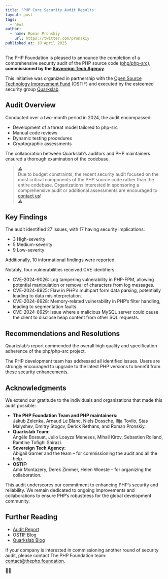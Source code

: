 ```yaml
---
title: 'PHP Core Security Audit Results'
layout: post
tags:
  - news
author:
  - name: Roman Pronskiy
    url: https://twitter.com/pronskiy
published_at: 10 April 2025
---
```


The PHP Foundation is pleased to announce the completion of a comprehensive security audit of the PHP source code ([php/php-src](https://github.com/php/php-src)), **commissioned by the [Sovereign Tech Agency](https://www.sovereign.tech/)**.

This initiative was organized in partnership with the [Open Source Technology Improvement Fund](https://ostif.org/) (OSTIF) and executed by the esteemed security group [Quarkslab](https://www.quarkslab.com/).

## Audit Overview

Conducted over a two-month period in 2024, the audit encompassed:

* Development of a threat model tailored to php-src
* Manual code reviews
* Dynamic testing procedures
* Cryptographic assessments

The collaboration between Quarkslab’s auditors and PHP maintainers ensured a thorough examination of the codebase.

> _⚠️_   
Due to budget constraints, the recent security audit focused on the most critical components of the PHP source code rather than the entire codebase. Organizations interested in sponsoring a comprehensive audit or additional assessments are encouraged to [contact us](mailto:contact@thephp.foundation)!  
> _⚠️_

## Key Findings

The audit identified 27 issues, with 17 having security implications:

* 3 High-severity
* 5 Medium-severity
* 9 Low-severity

Additionally, 10 informational findings were reported.

Notably, four vulnerabilities received CVE identifiers:

* CVE-2024-9026: Log tampering vulnerability in PHP-FPM, allowing potential manipulation or removal of characters from log messages.
* CVE-2024-8925: Flaw in PHP’s multipart form data parsing, potentially leading to data misinterpretation.
* CVE-2024-8928: Memory-related vulnerability in PHP’s filter handling, leading to segmentation faults.
* CVE-2024-8929: Issue where a malicious MySQL server could cause the client to disclose heap content from other SQL requests.

## Recommendations and Resolutions

Quarkslab’s report commended the overall high quality and specification adherence of the php/php-src project.

The PHP development team has addressed all identified issues. Users are strongly encouraged to upgrade to the latest PHP versions to benefit from these security enhancements.

## Acknowledgments

We extend our gratitude to the individuals and organizations that made this audit possible:

* **The PHP Foundation Team and PHP maintainers:**   
  Jakub Zelenka, Arnaud Le Blanc, Niels Dossche, Ilija Tovilo, Stas Malyshev, Dmitry Stogov, Derick&nbsp;Rethans, and Roman Pronskiy.
* **Quarkslab Team:**  
  Angèle Bossuat, Julio Loayza Meneses, Mihail Kirov, Sebastien Rolland, Ramtine Tofighi Shirazi.
* **Sovereign Tech Agency:**  
  Abigail Garner and the team – for commissioning the audit and all the help.
* **OSTIF:**   
  Amir Montazery, Derek Zimmer, Helen Woeste – for organizing the collaboration.

This audit underscores our commitment to enhancing PHP’s security and reliability. We remain dedicated to ongoing improvements and collaborations to ensure PHP’s robustness for the global development community.

## Further Reading

* [Audit Report](/assets/files/24-07-1730-REP-V1.4_temp.pdf)
* [OSTIF Blog](https://ostif.org/php-audit-complete/)
* [Quarkslab Blog](https://blog.quarkslab.com/)

If your company is interested in commissioning another round of security audit, please contact The PHP Foundation team: [contact@thephp.foundation](mailto:contact@thephp.foundation).

🐘💜

